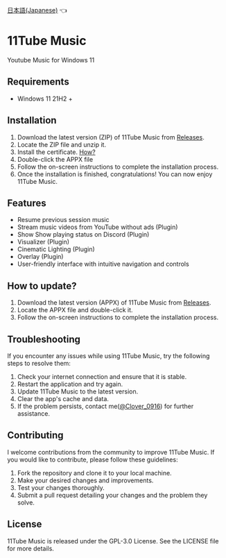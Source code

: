 [日本語(Japanese)](https://github.com/clover0916/11Tube-Music/blob/master/README.ja.md) 👈

# 11Tube Music
Youtube Music for Windows 11
## Requirements
- Windows 11 21H2 +

## Installation
1. Download the latest version (ZIP) of 11Tube Music from [Releases](https://github.com/clover0916/11Tube-Music/releases).
2. Locate the ZIP file and unzip it.
3. Install the certificate. [How?](https://github.com/clover0916/11Tube-Music/blob/master/How_to_install_the_certificate.md)
4. Double-click the APPX file
5. Follow the on-screen instructions to complete the installation process.
6. Once the installation is finished, congratulations! You can now enjoy 11Tube Music.

## Features
- Resume previous session music
- Stream music videos from YouTube without ads (Plugin)
- Show Show playing status on Discord (Plugin)
- Visualizer (Plugin)
- Cinematic Lighting (Plugin)
- Overlay (Plugin)
- User-friendly interface with intuitive navigation and controls

## How to update?
1. Download the latest version (APPX) of 11Tube Music from [Releases](https://github.com/clover0916/11Tube-Music/releases).
2. Locate the APPX file and double-click it.
3. Follow the on-screen instructions to complete the installation process.

## Troubleshooting
If you encounter any issues while using 11Tube Music, try the following steps to resolve them:

1. Check your internet connection and ensure that it is stable.
2. Restart the application and try again.
3. Update 11Tube Music to the latest version.
4. Clear the app's cache and data.
5. If the problem persists, contact me([@Clover_0916](https://twitter.com/@Clover_0916)) for further assistance.

## Contributing
I welcome contributions from the community to improve 11Tube Music. If you would like to contribute, please follow these guidelines:

1. Fork the repository and clone it to your local machine.
2. Make your desired changes and improvements.
3. Test your changes thoroughly.
4. Submit a pull request detailing your changes and the problem they solve.

## License
11Tube Music is released under the GPL-3.0 License. See the LICENSE file for more details.
